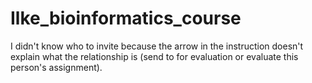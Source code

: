 # Ilke_bioinformatics_course

I didn't know who to invite because the arrow in the instruction doesn't explain what the relationship is (send to for evaluation or evaluate this person's assignment).
